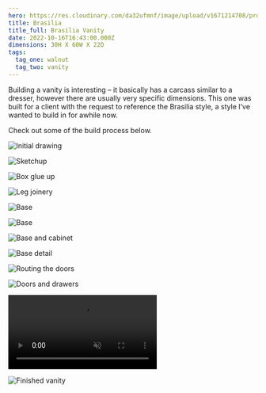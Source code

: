 ```yaml
---
hero: https://res.cloudinary.com/da32ufmnf/image/upload/v1671214708/proportional.design-v2/zoe-vanity/oq093lp8mrljl0c90dc0.jpg
title: Brasilia
title_full: Brasilia Vanity
date: 2022-10-16T16:43:00.000Z
dimensions: 30H X 60W X 22D
tags:
  tag_one: walnut
  tag_two: vanity
---
```

Building a vanity is interesting – it basically has a carcass similar to a dresser, however there are usually very specific dimensions. This one was built for a client with the request to reference the Brasilia style, a style I’ve wanted to build in for awhile now.

Check out some of the build process below.

![Initial drawing](https://res.cloudinary.com/da32ufmnf/image/upload/v1671214674/proportional.design-v2/zoe-vanity/ffnzvvn8hrczmtoffpnl.jpg)

![Sketchup](https://res.cloudinary.com/da32ufmnf/image/upload/v1671214686/proportional.design-v2/zoe-vanity/grzhoz0fu7w4cmhinfwb.png)

![Box glue up](https://res.cloudinary.com/da32ufmnf/image/upload/v1671214675/proportional.design-v2/zoe-vanity/ubrdd4vt4ygt4dla12uw.jpg)

![Leg joinery](https://res.cloudinary.com/da32ufmnf/image/upload/v1671216309/proportional.design-v2/zoe-vanity/udzh2srxf6wq4fbzxzg4.png)

![Base](https://res.cloudinary.com/da32ufmnf/image/upload/v1671214676/proportional.design-v2/zoe-vanity/eyhrck0m0wnwcepvplre.jpg)

![Base](https://res.cloudinary.com/da32ufmnf/image/upload/v1671214675/proportional.design-v2/zoe-vanity/ysckjelgyvhfmye5pbe4.jpg)

![Base and cabinet](https://res.cloudinary.com/da32ufmnf/image/upload/v1671214682/proportional.design-v2/zoe-vanity/qsw2ib0pplxzsa4zzkmy.jpg)

![Base detail](https://res.cloudinary.com/da32ufmnf/image/upload/v1671214677/proportional.design-v2/zoe-vanity/c6e9l3opjaor0tofc05u.jpg)

![Routing the doors](https://res.cloudinary.com/da32ufmnf/image/upload/v1671214682/proportional.design-v2/zoe-vanity/wv3vynejvqqhce3vjcjs.jpg)

![Doors and drawers](https://res.cloudinary.com/da32ufmnf/image/upload/v1671214683/proportional.design-v2/zoe-vanity/c8fvhlxj6rzavmm0ejnu.jpg)

<video controls="true" playsinline="" loop="loop" muted>
  <source src="https://res.cloudinary.com/da32ufmnf/video/upload/v1671214695/proportional.design-v2/zoe-vanity/vanity-01_ci7kuq.mp4#t=0.1"/>
</video>

![Finished vanity](https://res.cloudinary.com/da32ufmnf/image/upload/v1671214708/proportional.design-v2/zoe-vanity/wrdhjsi50ggfnunolm9q.jpg)
